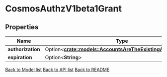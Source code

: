 # CosmosAuthzV1beta1Grant

## Properties

Name | Type | Description | Notes
------------ | ------------- | ------------- | -------------
**authorization** | Option<[**crate::models::AccountsAreTheExistingAccountsInner**](accounts_are_the_existing_accounts_inner.md)> |  | [optional]
**expiration** | Option<**String**> |  | [optional]

[Back to Model list](../README.md#documentation-for-models) [Back to API list](../README.md#documentation-for-api-endpoints) [Back to README](../README.md)


